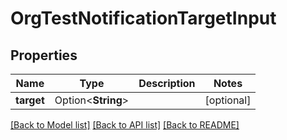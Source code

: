 # OrgTestNotificationTargetInput

## Properties

Name | Type | Description | Notes
------------ | ------------- | ------------- | -------------
**target** | Option<**String**> |  | [optional]

[[Back to Model list]](../README.md#documentation-for-models) [[Back to API list]](../README.md#documentation-for-api-endpoints) [[Back to README]](../README.md)


